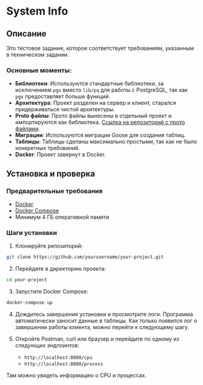 # System Info

## Описание

Это тестовое задание, которое соответствует требованиям, указанным в техническом задании.

### Основные моменты:

- **Библиотеки**: Используются стандартные библиотеки, за исключением `pgx` вместо `lib/pq` для работы с PostgreSQL, так как `pgx` предоставляет больше функций.
- **Архитектура**: Проект разделен на сервер и клиент, старался придерживаться чистой архитектуры.
- **Proto файлы**: Прото файлы вынесены в отдельный проект и импортируются как библиотека. [Ссылка на репозиторий с прото файлами](https://github.com/skinkvi/protosinfo).
- **Миграции**: Используются миграции Goose для создания таблиц.
- **Таблицы**: Таблицы сделаны максимально простыми, так как не было конкретных требований.
- **Docker**: Проект завернут в Docker.

## Установка и проверка

### Предварительные требования

- [Docker](https://www.docker.com/)
- [Docker Compose](https://docs.docker.com/compose/)
- Минимум 4 ГБ оперативной памяти

### Шаги установки

1. Клонируйте репозиторий:

```bash
git clone https://github.com/yourusername/your-project.git
```

2. Перейдите в директорию проекта:

```bash
cd your-project
```

3. Запустите Docker Compose:

```bash
docker-compose up
```

4. Дождитесь завершения установки и просмотрите логи. Программа автоматически заносит данные в таблицы. Как только появится лог о завершении работы клиента, можно перейти к следующему шагу.

5. Откройте Postman, curl или браузер и перейдите по одному из следующих эндпоинтов:
   - `http://localhost:8080/cpu`
   - `http://localhost:8080/process`

Там можно увидеть информацию о CPU и процессах.
